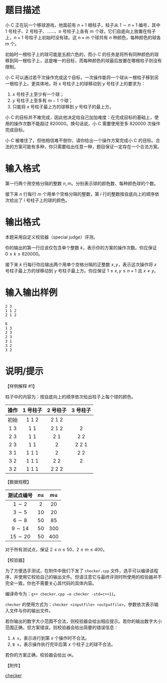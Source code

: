 # 题目描述

小 C 正在玩一个移球游戏，他面前有 $n + 1$ 根柱子，柱子从 $1 \sim n + 1$ 编号，其中 $1$ 号柱子、$2$ 号柱子、……、$n$ 号柱子上各有 $m$ 个球，它们自底向上放置在柱子上，$n + 1$ 号柱子上初始时没有球。这 $n \times m$ 个球共有 $n$ 种颜色，每种颜色的球各 $m$ 个。

初始时一根柱子上的球可能是五颜六色的，而小 C 的任务是将所有同种颜色的球移到同一根柱子上，这是唯一的目标，而每种颜色的球最后放置在哪根柱子则没有限制。

小 C 可以通过若干次操作完成这个目标，一次操作能将一个球从一根柱子移到另一根柱子上。更具体地，将 $x$ 号柱子上的球移动到 $y$ 号柱子上的要求为：

1. $x$ 号柱子上至少有一个球；
2. $y$ 号柱子上至多有 $m - 1$ 个球；
3. 只能将 $x$ 号柱子最上方的球移到 $y$ 号柱子的最上方。

小 C 的目标并不难完成，因此他决定给自己加加难度：在完成目标的基础上，使用的操作次数不能超过 $820000$。换句话说，小 C 需要使用至多 $820000$ 次操作完成目标。

小 C 被难住了，但他相信难不倒你，请你给出一个操作方案完成小 C 的目标。合法的方案可能有多种，你只需要给出任意一种，题目保证一定存在一个合法方案。

# 输入格式

第一行两个用空格分隔的整数 $n, m$。分别表示球的颜色数、每种颜色球的个数。

接下来 $n$ 行每行 $m$ 个用单个空格分隔的整数，第 $i$ 行的整数按自底向上的顺序依次给出了 $i$ 号柱子上的球的颜色。

# 输出格式

本题采用自定义校验器（special judge）评测。

你的输出的第一行应该仅包含单个整数 $k$，表示你的方案的操作次数。你应保证 $0 \leq k \leq 820000$。

接下来 $k$ 行每行你应输出两个用单个空格分隔的正整数 $x, y$，表示这次操作将 $x$ 号柱子最上方的球移动到 $y$ 号柱子最上方。你应保证 $1 \leq x, y \leq n + 1$ 且 $x \ne y$。

# 输入输出样例

```input1
2 3
1 1 2
2 1 2

```

```output1
6
1 3
2 3
2 3
3 1
3 2
3 2

```

# 说明/提示

【样例解释 #1】

柱子中的内容为：按自底向上的顺序依次给出柱子上每个球的颜色。

|  操作   | $1$ 号柱子  | $2$ 号柱子  | $3$ 号柱子  |
| :-----: | :---------: | :---------: | :---------: |
|  初始   | $1 \ 1 \ 2$ | $2 \ 1 \ 2$ |             |
| $1 \ 3$ |   $1 \ 1$   | $2 \ 1 \ 2$ |     $2$     |
| $2 \ 3$ |   $1 \ 1$   |   $2 \ 1$   |   $2 \ 2$   |
| $2 \ 3$ |   $1 \ 1$   |     $2$     | $2 \ 2 \ 1$ |
| $3 \ 1$ | $1 \ 1 \ 1$ |     $2$     |   $2 \ 2$   |
| $3 \ 2$ | $1 \ 1 \ 1$ |   $2 \ 2$   |     $2$     |
| $3 \ 2$ | $1 \ 1 \ 1$ | $2 \ 2 \ 2$ |             |

【数据规模】

|  测试点编号  | $n \le$ | $m \le$ |
| :----------: | :-----: | :-----: |
|  $1 \sim 2$  |   $2$   |  $20$   |
|  $3 \sim 5$  |  $10$   |  $20$   |
|  $6 \sim 8$  |  $50$   |  $85$   |
| $9 \sim 14$  |  $50$   |  $300$  |
| $15 \sim 20$ |  $50$   |  $400$  |

对于所有测试点，保证 $2 \leq n \leq 50$，$2 \leq m \leq 400$。

【校验器】

为了方便选手测试，在附件中我们下发了 `checker.cpp` 文件，选手可以编译该程序，并使用它校验自己的输出文件。但请注意它与最终评测时所使用的校验器并不完全一致。你也不需要关心其代码的具体内容。

编译命令为：`g++ checker.cpp −o checker -std=c++11`。

`checker` 的使用方式为：`checker <inputfile> <outputfile>`，参数依次表示输入文件与你的输出文件。

若你输出的数字大小范围不合法，则校验器会给出相应提示。若你的输出数字大小范围正确，但方案错误，则校验器会给出简要的错误信息：

1. `A x`，表示进行到第 $x$ 个操作时不合法。
2. `B x`，表示操作执行完毕后第 $x$ 个柱子上的球不合法。

若你的方案正确，校验器会给出 `OK`。

【附件】

[checker](file://checker.zip)
